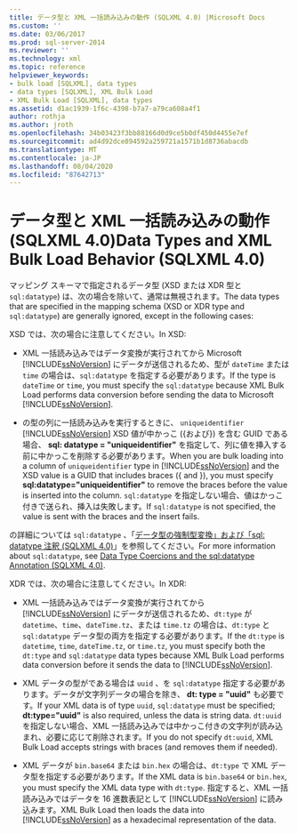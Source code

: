 ```yaml
---
title: データ型と XML 一括読み込みの動作 (SQLXML 4.0) |Microsoft Docs
ms.custom: ''
ms.date: 03/06/2017
ms.prod: sql-server-2014
ms.reviewer: ''
ms.technology: xml
ms.topic: reference
helpviewer_keywords:
- bulk load [SQLXML], data types
- data types [SQLXML], XML Bulk Load
- XML Bulk Load [SQLXML], data types
ms.assetid: d1ac1939-1f6c-4398-b7a7-a79ca608a4f1
author: rothja
ms.author: jroth
ms.openlocfilehash: 34b03423f3bb88166d0d9ce5b0df450d4455e7ef
ms.sourcegitcommit: ad4d92dce894592a259721a1571b1d8736abacdb
ms.translationtype: MT
ms.contentlocale: ja-JP
ms.lasthandoff: 08/04/2020
ms.locfileid: "87642713"
---
```

# <a name="data-types-and-xml-bulk-load-behavior-sqlxml-40"></a><span data-ttu-id="3d516-102">データ型と XML 一括読み込みの動作 (SQLXML 4.0)</span><span class="sxs-lookup"><span data-stu-id="3d516-102">Data Types and XML Bulk Load Behavior (SQLXML 4.0)</span></span>
  <span data-ttu-id="3d516-103">マッピング スキーマで指定されるデータ型 (XSD または XDR 型と `sql:datatype`) は、次の場合を除いて、通常は無視されます。</span><span class="sxs-lookup"><span data-stu-id="3d516-103">The data types that are specified in the mapping schema (XSD or XDR type and `sql:datatype`) are generally ignored, except in the following cases:</span></span>  
  
 <span data-ttu-id="3d516-104">XSD では、次の場合に注意してください。</span><span class="sxs-lookup"><span data-stu-id="3d516-104">In XSD:</span></span>  
  
-   <span data-ttu-id="3d516-105">XML 一括読み込みではデータ変換が実行されてから Microsoft [!INCLUDE[ssNoVersion](../../../includes/ssnoversion-md.md)] にデータが送信されるため、型が `dateTime` または `time` の場合は、`sql:datatype` を指定する必要があります。</span><span class="sxs-lookup"><span data-stu-id="3d516-105">If the type is `dateTime` or `time`, you must specify the `sql:datatype` because XML Bulk Load performs data conversion before sending the data to Microsoft [!INCLUDE[ssNoVersion](../../../includes/ssnoversion-md.md)].</span></span>  
  
-   <span data-ttu-id="3d516-106">の型の列に一括読み込みを実行するときに、 `uniqueidentifier` [!INCLUDE[ssNoVersion](../../../includes/ssnoversion-md.md)] XSD 値が中かっこ ({および}) を含む GUID である場合、 **sql: datatype = "uniqueidentifier"** を指定して、列に値を挿入する前に中かっこを削除する必要があります。</span><span class="sxs-lookup"><span data-stu-id="3d516-106">When you are bulk loading into a column of `uniqueidentifier` type in [!INCLUDE[ssNoVersion](../../../includes/ssnoversion-md.md)] and the XSD value is a GUID that includes braces ({ and }), you must specify **sql:datatype="uniqueidentifier"** to remove the braces before the value is inserted into the column.</span></span> <span data-ttu-id="3d516-107">`sql:datatype` を指定しない場合、値はかっこ付きで送られ、挿入は失敗します。</span><span class="sxs-lookup"><span data-stu-id="3d516-107">If `sql:datatype` is not specified, the value is sent with the braces and the insert fails.</span></span>  
  
 <span data-ttu-id="3d516-108">の詳細については `sql:datatype` 、「[データ型の強制型変換」および「sql: datatype 注釈 &#40;SQLXML 4.0&#41;](../../sqlxml-annotated-xsd-schemas-using/data-type-coercions-and-the-sql-datatype-annotation-sqlxml-4-0.md)」を参照してください。</span><span class="sxs-lookup"><span data-stu-id="3d516-108">For more information about `sql:datatype`, see [Data Type Coercions and the sql:datatype Annotation &#40;SQLXML 4.0&#41;](../../sqlxml-annotated-xsd-schemas-using/data-type-coercions-and-the-sql-datatype-annotation-sqlxml-4-0.md).</span></span>  
  
 <span data-ttu-id="3d516-109">XDR では、次の場合に注意してください。</span><span class="sxs-lookup"><span data-stu-id="3d516-109">In XDR:</span></span>  
  
-   <span data-ttu-id="3d516-110">XML 一括読み込みではデータ変換が実行されてから [!INCLUDE[ssNoVersion](../../../includes/ssnoversion-md.md)] にデータが送信されるため、`dt:type` が `datetime`、`time`、`dateTime.tz`、または `time.tz` の場合は、`dt:type` と `sql:datatype` データ型の両方を指定する必要があります。</span><span class="sxs-lookup"><span data-stu-id="3d516-110">If the `dt:type` is `datetime`, `time`, `dateTime.tz`, or `time.tz`, you must specify both the `dt:type` and `sql:datatype` data types because XML Bulk Load performs data conversion before it sends the data to [!INCLUDE[ssNoVersion](../../../includes/ssnoversion-md.md)].</span></span>  
  
-   <span data-ttu-id="3d516-111">XML データの型がである場合は `uuid` 、を `sql:datatype` 指定する必要があります。データが文字列データの場合を除き、 **dt: type = "uuid"** も必要です。</span><span class="sxs-lookup"><span data-stu-id="3d516-111">If your XML data is of type `uuid`, `sql:datatype` must be specified; **dt:type="uuid"** is also required, unless the data is string data.</span></span> <span data-ttu-id="3d516-112">`dt:uuid` を指定しない場合、XML 一括読み込みでは中かっこ付きの文字列が読み込まれ、必要に応じて削除されます。</span><span class="sxs-lookup"><span data-stu-id="3d516-112">If you do not specify `dt:uuid`, XML Bulk Load accepts strings with braces (and removes them if needed).</span></span>  
  
-   <span data-ttu-id="3d516-113">XML データが `bin.base64` または `bin.hex` の場合は、`dt:type` で XML データ型を指定する必要があります。</span><span class="sxs-lookup"><span data-stu-id="3d516-113">If the XML data is `bin.base64` or `bin.hex`, you must specify the XML data type with `dt:type`.</span></span> <span data-ttu-id="3d516-114">指定すると、XML 一括読み込みではデータを 16 進数表記として [!INCLUDE[ssNoVersion](../../../includes/ssnoversion-md.md)] に読み込みます。</span><span class="sxs-lookup"><span data-stu-id="3d516-114">XML Bulk Load then loads the data into [!INCLUDE[ssNoVersion](../../../includes/ssnoversion-md.md)] as a hexadecimal representation of the data.</span></span>  
  
  
